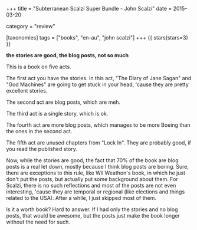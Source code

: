 +++
title = "Subterranean Scalzi Super Bundle - John Scalzi"
date = 2015-03-20

category = "review"

[taxonomies]
tags = ["books", "en-au", "john scalzi"]
+++
{{ stars(stars=3) }}

**the stories are good, the blog posts, not so much**

This is a book on five acts. 

The first act you have the stories. In this act, "The Diary of Jane Sagan" and "God Machines" are going to get stuck in your head, 'cause they are pretty excellent stories.

The second act are blog posts, which are meh.

The third act is a single story, which is ok.

The fourth act are more blog posts, which manages to be more Boeing than the ones in the second act. 

The fifth act are unused chapters from "Lock In". They are probably good, if you read the published story.

Now, while the stories are good, the fact that 70% of the book are blog posts is a real let down, mostly because I think blog posts are boring. Sure, there are exceptions to this rule, like Wil Weathon's book, in which he just don't put the posts, but actually put some background about them. For Scalzi, there is no such reflections and most of the posts are not even interesting, 'cause they are temporal or regional (like elections and things related to the USA). After a while, I just skipped most of them. 

Is it a worth book? Hard to answer. If I had only the stories and no blog posts, that would be awesome, but the posts just make the book longer without the need for such.